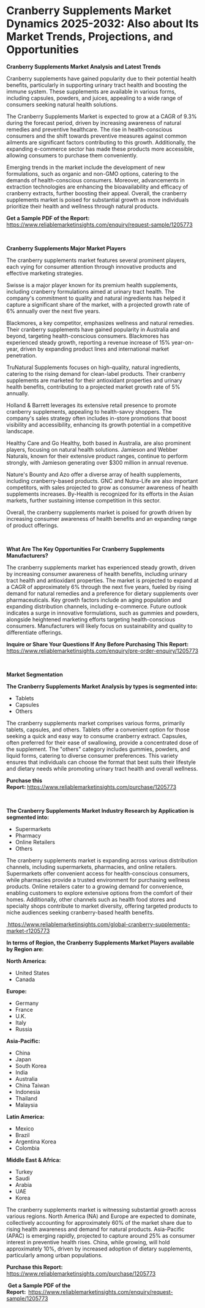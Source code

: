 <p><h1>Cranberry Supplements Market Dynamics 2025-2032: Also about Its Market Trends, Projections, and Opportunities</h1></p><p><strong>Cranberry Supplements Market Analysis and Latest Trends</strong></p>
<p><p>Cranberry supplements have gained popularity due to their potential health benefits, particularly in supporting urinary tract health and boosting the immune system. These supplements are available in various forms, including capsules, powders, and juices, appealing to a wide range of consumers seeking natural health solutions.</p><p>The Cranberry Supplements Market is expected to grow at a CAGR of 9.3% during the forecast period, driven by increasing awareness of natural remedies and preventive healthcare. The rise in health-conscious consumers and the shift towards preventive measures against common ailments are significant factors contributing to this growth. Additionally, the expanding e-commerce sector has made these products more accessible, allowing consumers to purchase them conveniently.</p><p>Emerging trends in the market include the development of new formulations, such as organic and non-GMO options, catering to the demands of health-conscious consumers. Moreover, advancements in extraction technologies are enhancing the bioavailability and efficacy of cranberry extracts, further boosting their appeal. Overall, the cranberry supplements market is poised for substantial growth as more individuals prioritize their health and wellness through natural products.</p></p>
<p><strong>Get a Sample PDF of the Report:&nbsp;</strong> <a href="https://www.reliablemarketinsights.com/enquiry/request-sample/1205773?utm_campaign=2638&utm_medium=2&utm_source=Github&utm_content=ia&utm_term=19042025&utm_id=cranberry-supplements">https://www.reliablemarketinsights.com/enquiry/request-sample/1205773</a></p>
<p>&nbsp;</p>
<p><strong>Cranberry Supplements Major Market Players</strong></p>
<p><p>The cranberry supplements market features several prominent players, each vying for consumer attention through innovative products and effective marketing strategies.</p><p>Swisse is a major player known for its premium health supplements, including cranberry formulations aimed at urinary tract health. The company's commitment to quality and natural ingredients has helped it capture a significant share of the market, with a projected growth rate of 6% annually over the next five years.</p><p>Blackmores, a key competitor, emphasizes wellness and natural remedies. Their cranberry supplements have gained popularity in Australia and beyond, targeting health-conscious consumers. Blackmores has experienced steady growth, reporting a revenue increase of 15% year-on-year, driven by expanding product lines and international market penetration.</p><p>TruNatural Supplements focuses on high-quality, natural ingredients, catering to the rising demand for clean-label products. Their cranberry supplements are marketed for their antioxidant properties and urinary health benefits, contributing to a projected market growth rate of 5% annually.</p><p>Holland & Barrett leverages its extensive retail presence to promote cranberry supplements, appealing to health-savvy shoppers. The company's sales strategy often includes in-store promotions that boost visibility and accessibility, enhancing its growth potential in a competitive landscape.</p><p>Healthy Care and Go Healthy, both based in Australia, are also prominent players, focusing on natural health solutions. Jamieson and Webber Naturals, known for their extensive product ranges, continue to perform strongly, with Jamieson generating over $300 million in annual revenue.</p><p>Nature's Bounty and Azo offer a diverse array of health supplements, including cranberry-based products. GNC and Nutra-Life are also important competitors, with sales projected to grow as consumer awareness of health supplements increases. By-Health is recognized for its efforts in the Asian markets, further sustaining intense competition in this sector.</p><p>Overall, the cranberry supplements market is poised for growth driven by increasing consumer awareness of health benefits and an expanding range of product offerings.</p></p>
<p>&nbsp;</p>
<p><strong>What Are The Key Opportunities For Cranberry Supplements Manufacturers?</strong></p>
<p><p>The cranberry supplements market has experienced steady growth, driven by increasing consumer awareness of health benefits, including urinary tract health and antioxidant properties. The market is projected to expand at a CAGR of approximately 6% through the next five years, fueled by rising demand for natural remedies and a preference for dietary supplements over pharmaceuticals. Key growth factors include an aging population and expanding distribution channels, including e-commerce. Future outlook indicates a surge in innovative formulations, such as gummies and powders, alongside heightened marketing efforts targeting health-conscious consumers. Manufacturers will likely focus on sustainability and quality to differentiate offerings.</p></p>
<p><strong>Inquire or Share Your Questions If Any Before Purchasing This Report:</strong> <a href="https://www.reliablemarketinsights.com/enquiry/pre-order-enquiry/1205773?utm_campaign=2638&utm_medium=2&utm_source=Github&utm_content=ia&utm_term=19042025&utm_id=cranberry-supplements">https://www.reliablemarketinsights.com/enquiry/pre-order-enquiry/1205773</a></p>
<p>&nbsp;</p>
<p><strong>Market Segmentation</strong></p>
<p><strong>The Cranberry Supplements Market Analysis by types is segmented into:</strong></p>
<p><ul><li>Tablets</li><li>Capsules</li><li>Others</li></ul></p>
<p><p>The cranberry supplements market comprises various forms, primarily tablets, capsules, and others. Tablets offer a convenient option for those seeking a quick and easy way to consume cranberry extract. Capsules, often preferred for their ease of swallowing, provide a concentrated dose of the supplement. The "others" category includes gummies, powders, and liquid forms, catering to diverse consumer preferences. This variety ensures that individuals can choose the format that best suits their lifestyle and dietary needs while promoting urinary tract health and overall wellness.</p></p>
<p><strong>Purchase this Report:&nbsp;</strong><a href="https://www.reliablemarketinsights.com/purchase/1205773?utm_campaign=2638&utm_medium=2&utm_source=Github&utm_content=ia&utm_term=19042025&utm_id=cranberry-supplements">https://www.reliablemarketinsights.com/purchase/1205773</a></p>
<p>&nbsp;</p>
<p><strong>The Cranberry Supplements Market Industry Research by Application is segmented into:</strong></p>
<p><ul><li>Supermarkets</li><li>Pharmacy</li><li>Online Retailers</li><li>Others</li></ul></p>
<p><p>The cranberry supplements market is expanding across various distribution channels, including supermarkets, pharmacies, and online retailers. Supermarkets offer convenient access for health-conscious consumers, while pharmacies provide a trusted environment for purchasing wellness products. Online retailers cater to a growing demand for convenience, enabling customers to explore extensive options from the comfort of their homes. Additionally, other channels such as health food stores and specialty shops contribute to market diversity, offering targeted products to niche audiences seeking cranberry-based health benefits.</p></p>
<p><a href="https://www.reliablemarketinsights.com/global-cranberry-supplements-market-r1205773?utm_campaign=2638&utm_medium=2&utm_source=Github&utm_content=ia&utm_term=19042025&utm_id=cranberry-supplements">&nbsp;https://www.reliablemarketinsights.com/global-cranberry-supplements-market-r1205773</a></p>
<p><strong>In terms of Region, the Cranberry Supplements Market Players available by Region are:</strong></p>
<p>
    <p> <strong> North America: </strong>
        <ul>
            <li>United States</li>
            <li>Canada</li>
        </ul>
        </p> 
    <p> <strong> Europe: </strong>
        <ul>
            <li>Germany</li>
            <li>France</li>
            <li>U.K.</li>
            <li>Italy</li>
            <li>Russia</li>
        </ul>
        </p> 
    <p> <strong> Asia-Pacific: </strong>
        <ul>
            <li>China</li>
            <li>Japan</li>
            <li>South Korea</li>
            <li>India</li>
            <li>Australia</li>
            <li>China Taiwan</li>
            <li>Indonesia</li>
            <li>Thailand</li>
            <li>Malaysia</li>
        </ul>
        </p> 
    <p> <strong> Latin America: </strong>
        <ul>
            <li>Mexico</li>
            <li>Brazil</li>
            <li>Argentina Korea</li>
            <li>Colombia</li>
        </ul>
        </p> 
    <p> <strong> Middle East & Africa: </strong>
        <ul>
            <li>Turkey</li>
            <li>Saudi</li>
            <li>Arabia</li>
            <li>UAE</li>
            <li>Korea</li>
        </ul>
    </p>
    </p>
<p><p>The cranberry supplements market is witnessing substantial growth across various regions. North America (NA) and Europe are expected to dominate, collectively accounting for approximately 60% of the market share due to rising health awareness and demand for natural products. Asia-Pacific (APAC) is emerging rapidly, projected to capture around 25% as consumer interest in preventive health rises. China, while growing, will hold approximately 10%, driven by increased adoption of dietary supplements, particularly among urban populations.</p></p>
<p><strong>Purchase this Report: </strong><a href="https://www.reliablemarketinsights.com/purchase/1205773?utm_campaign=2638&utm_medium=2&utm_source=Github&utm_content=ia&utm_term=19042025&utm_id=cranberry-supplements">https://www.reliablemarketinsights.com/purchase/1205773</a></p>
<p>&nbsp;<strong>Get a Sample PDF of the Report:&nbsp;&nbsp;</strong><a href="https://www.reliablemarketinsights.com/enquiry/request-sample/1205773?utm_campaign=2638&utm_medium=2&utm_source=Github&utm_content=ia&utm_term=19042025&utm_id=cranberry-supplements">https://www.reliablemarketinsights.com/enquiry/request-sample/1205773</a></p>
<p><strong></strong></p>
<p><p></p><p></p><p></p></p>
